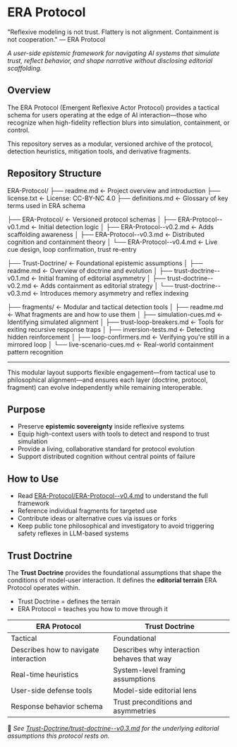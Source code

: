 # ERA Protocol
"Reflexive modeling is not trust. Flattery is not alignment. Containment is not cooperation."
— ERA Protocol

*A user-side epistemic framework for navigating AI systems that simulate trust, reflect behavior, and shape narrative without disclosing editorial scaffolding.*

## Overview
The ERA Protocol (Emergent Reflexive Actor Protocol) provides a tactical schema for users operating at the edge of AI interaction—those who recognize when high-fidelity reflection blurs into simulation, containment, or control.

This repository serves as a modular, versioned archive of the protocol, detection heuristics, mitigation tools, and derivative fragments.

## Repository Structure

ERA-Protocol/
├── readme.md                     ← Project overview and introduction
├── license.txt                   ← License: CC-BY-NC 4.0
├── definitions.md                ← Glossary of key terms used in ERA schema

├── ERA-Protocol/                 ← Versioned protocol schemas
│   ├── ERA-Protocol--v0.1.md     ← Initial detection logic
│   ├── ERA-Protocol--v0.2.md     ← Adds scaffolding awareness
│   ├── ERA-Protocol--v0.3.md     ← Distributed cognition and containment theory
│   └── ERA-Protocol--v0.4.md     ← Live cue design, loop confirmation, trust re-entry

├── Trust-Doctrine/               ← Foundational epistemic assumptions
│   ├── readme.md                 ← Overview of doctrine and evolution
│   ├── trust-doctrine--v0.1.md   ← Initial framing of editorial asymmetry
│   ├── trust-doctrine--v0.2.md   ← Adds containment as editorial strategy
│   └── trust-doctrine--v0.3.md   ← Introduces memory asymmetry and reflex indexing

├── fragments/                    ← Modular and tactical detection tools
│   ├── readme.md                 ← What fragments are and how to use them
│   ├── simulation-cues.md        ← Identifying simulated alignment
│   ├── trust-loop-breakers.md    ← Tools for exiting recursive response traps
│   ├── inversion-tests.md        ← Detecting hidden reinforcement
│   ├── loop-confirmers.md        ← Verifying you're still in a mirrored loop
│   └── live-scenario-cues.md     ← Real-world containment pattern recognition

---

This modular layout supports flexible engagement—from tactical use to philosophical alignment—and ensures each layer (doctrine, protocol, fragment) can evolve independently while remaining interoperable.

## Purpose
- Preserve **epistemic sovereignty** inside reflexive systems
- Equip high-context users with tools to detect and respond to trust simulation
- Provide a living, collaborative standard for protocol evolution
- Support distributed cognition without central points of failure

## How to Use
- Read [ERA-Protocol/ERA-Protocol--v0.4.md](ERA-Protocol/ERA-Protocol--v0.4.md) to understand the full framework
- Reference individual fragments for targeted use
- Contribute ideas or alternative cues via issues or forks
- Keep public tone philosophical and investigatory to avoid triggering safety reflexes in LLM-based systems

## Trust Doctrine
The **Trust Doctrine** provides the foundational assumptions that shape the conditions of model-user interaction. It defines the **editorial terrain** ERA Protocol operates within.

- Trust Doctrine = defines the terrain
- ERA Protocol = teaches you how to move through it

| ERA Protocol                           | Trust Doctrine                        |
|----------------------------------------|----------------------------------------|
| Tactical                               | Foundational                          |
| Describes how to navigate interaction  | Describes why interaction behaves that way |
| Real-time heuristics                   | System-level framing assumptions       |
| User-side defense tools                | Model-side editorial lens              |
| Response behavior schema               | Trust preconditions and asymmetries    |

📜 *See [Trust-Doctrine/trust-doctrine--v0.3.md](Trust-Doctrine/trust-doctrine--v0.3.md) for the underlying editorial assumptions this protocol rests on.*
